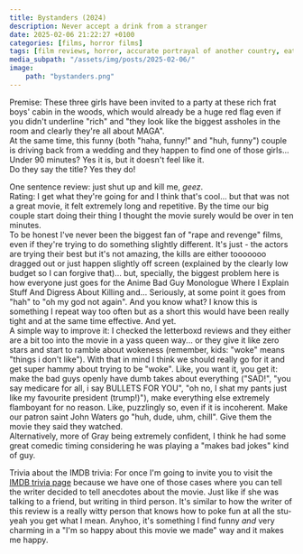 ```yaml
---
title: Bystanders (2024)
description: Never accept a drink from a stranger
date: 2025-02-06 21:22:27 +0100
categories: [films, horror films]
tags: [film reviews, horror, accurate portrayal of another country, eat the rich, wrong place wrong face, there was an attempt, they say the title]
media_subpath: "/assets/img/posts/2025-02-06/"
image:
    path: "bystanders.png"
---
```

<span class="reviewsection">Premise:</span> These three girls have been invited to a party at these rich frat boys' cabin in the woods, which would already be a huge red flag even if you didn't underline "rich" and "they look like the biggest assholes in the room and clearly they're all about MAGA".<br/>At the same time, this funny (both "haha, funny!" and "huh, funny") couple is driving back from a wedding and they happen to find one of those girls...<br/>
<span class="reviewsection">Under 90 minutes?</span> Yes it is, but it doesn't feel like it.<br/>
<span class="reviewsection">Do they say the title?</span> Yes they do!

<span class="reviewsection">One sentence review:</span> just shut up and kill me, *geez*.<br/>
<span class="reviewsection">Rating:</span> I get what they're going for and I think that's cool... but that was not a great movie, it felt extremely long and repetitive. By the time our big couple start doing their thing I thought the movie surely would be over in ten minutes.<br/>
To be honest I've never been the biggest fan of "rape and revenge" films, even if they're trying to do something slightly different. It's just - the actors are trying their best but it's not amazing, the kills are either tooooooo dragged out or just happen slightly off screen (explained by the clearly low budget so I can forgive that)... but, specially, the biggest problem here is how everyone just goes for the Anime Bad Guy Monologue Where I Explain Stuff And Digress About Killing and... Seriously, at some point it goes from "hah" to "oh my god not again". And you know what? I know this is something I repeat way too often but as a short this would have been really tight and at the same time effective. And yet.<br/>
<span class="reviewsection">A simple way to improve it:</span> I checked the letterboxd reviews and they either are a bit too into the movie in a yass queen way... or they give it like zero stars and start to ramble about wokeness (remember, kids: "woke" means "things i don't like"). With that in mind I think we should really go for it and get super hammy about trying to be "woke". Like, you want it, you get it: make the bad guys openly have dumb takes about everything ("SAD!", "you say medicare for all, i say BULLETS FOR YOU", "oh no, I shat my pants just like my favourite president (trump!)"), make everything else extremely flamboyant for no reason. Like, puzzlingly so, even if it is incoherent. Make our patron saint John Waters go "huh, dude, uhm, chill". Give them the movie they said they watched.<br/>
Alternatively, more of Gray being extremely confident, I think he had some great comedic timing considering he was playing a "makes bad jokes" kind of guy.

<span class="reviewsection">Trivia about the IMDB trivia:</span> For once I'm going to invite you to visit the [IMDB trivia page](https://www.imdb.com/title/tt28546957/trivia/) because we have one of those cases where you can tell the writer decided to tell anecdotes about the movie. Just like if she was talking to a friend, but writing in third person. It's similar to how the writer of this review is a really witty person that knows how to poke fun at all the stu- yeah you get what I mean. Anyhoo, it's something I find funny *and* very charming in a "I'm so happy about this movie we made" way and it makes me happy.